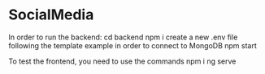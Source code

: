 # SocialMedia
In order to run the backend:
cd backend
npm i
create a new .env file following the template example in order
to connect to MongoDB
npm start

To test the frontend, you need to use the commands
npm i
ng serve